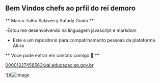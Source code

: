 ## Bem Vindos chefs ao prfil do rei demoro  

** Marco Tulho Salaverry Safady Guido.**

-Estou me desenvolvendo na linguagem javascript e markdom

- Este e um repositorio para compatilhamento pessoas da plataforma Alura

** Voce pode entrar em contato comigo 📧;**

00001227458563@al.educacao.sp.gov.br

![](![image](https://github.com/pajews/pajews/assets/172849855/ce21bc16-bab0-4c6d-97bc-b338d7613f45)
